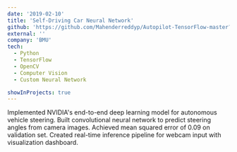 ```yaml
---
date: '2019-02-10'
title: 'Self-Driving Car Neural Network'
github: 'https://github.com/Mahenderreddyp/Autopilot-TensorFlow-master?tab=readme-ov-file'
external: ''
company: 'BMU'
tech:
  - Python
  - TensorFlow
  - OpenCV
  - Computer Vision
  - Custom Neural Network

showInProjects: true
---
```


Implemented NVIDIA's end-to-end deep learning model for autonomous vehicle steering. Built convolutional neural network to predict steering angles from camera images. Achieved mean squared error of 0.09 on validation set. Created real-time inference pipeline for webcam input with visualization dashboard.
